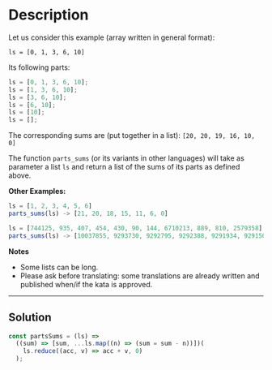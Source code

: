 # Description

Let us consider this example (array written in general format):

`ls = [0, 1, 3, 6, 10]`

Its following parts:

```js
ls = [0, 1, 3, 6, 10];
ls = [1, 3, 6, 10];
ls = [3, 6, 10];
ls = [6, 10];
ls = [10];
ls = [];
```

The corresponding sums are (put together in a list): `[20, 20, 19, 16, 10, 0]`

The function `parts_sums` (or its variants in other languages) will take as parameter a list `ls` and return a list of the sums of its parts as defined above.

**Other Examples:**

```js
ls = [1, 2, 3, 4, 5, 6]
parts_sums(ls) -> [21, 20, 18, 15, 11, 6, 0]

ls = [744125, 935, 407, 454, 430, 90, 144, 6710213, 889, 810, 2579358]
parts_sums(ls) -> [10037855, 9293730, 9292795, 9292388, 9291934, 9291504, 9291414, 9291270, 2581057, 2580168, 2579358, 0]
```

**Notes**

- Some lists can be long.
- Please ask before translating: some translations are already written and published when/if the kata is approved.

---

## Solution

```js
const partsSums = (ls) =>
  ((sum) => [sum, ...ls.map((n) => (sum = sum - n))])(
    ls.reduce((acc, v) => acc + v, 0)
  );
```
